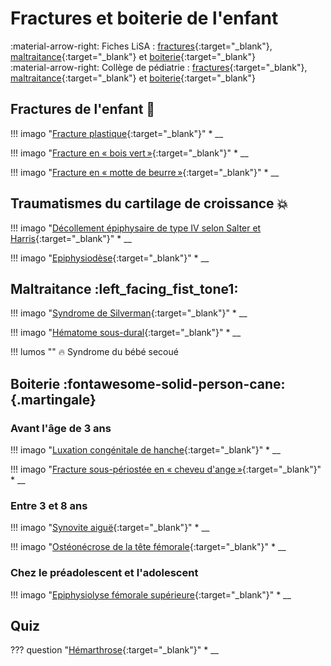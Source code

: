 # Fractures et boiterie de l'enfant

:material-arrow-right: Fiches LiSA : [fractures](https://livret.uness.fr/lisa/Fractures_chez_l%E2%80%99enfant_:_particularit%C3%A9s_%C3%A9pid%C3%A9miologiques,_diagnostiques_et_th%C3%A9rapeutiques){:target="_blank"}, [maltraitance](https://livret.uness.fr/lisa/Maltraitance_et_enfants_en_danger._Protection_maternelle_et_infantile){:target="_blank"} et [boiterie](https://livret.uness.fr/lisa/Boiterie_chez_l%E2%80%99enfant){:target="_blank"}   
:material-arrow-right: Collège de pédiatrie : [fractures](https://www.pedia-univ.fr/deuxieme-cycle/referentiel/urgences-reanimation-chirurgie-orthopedique/traumatismes){:target="_blank"}, [maltraitance](https://www.pedia-univ.fr/deuxieme-cycle/referentiel/enfant-vulnerable-genetique/maltraitance){:target="_blank"} et [boiterie](https://www.pedia-univ.fr/deuxieme-cycle/referentiel/urgences-reanimation-chirurgie-orthopedique/boiteries-infections){:target="_blank"}


## Fractures de l'enfant :bone:

!!! imago "[Fracture plastique](){:target="_blank"}"
    * __

!!! imago "[Fracture en « bois vert »](){:target="_blank"}"
    * __

!!! imago "[Fracture en « motte de beurre »](){:target="_blank"}"
    * __


## Traumatismes du cartilage de croissance :boom:

!!! imago "[Décollement épiphysaire de type IV selon Salter et Harris](){:target="_blank"}"
    * __

!!! imago "[Epiphysiodèse](){:target="_blank"}"
    * __


## Maltraitance :left_facing_fist_tone1:

!!! imago "[Syndrome de Silverman](){:target="_blank"}"
    * __

!!! imago "[Hématome sous-dural](){:target="_blank"}"
    * __

!!! lumos ""
    :fire: Syndrome du bébé secoué


## Boiterie :fontawesome-solid-person-cane:{.martingale}

### Avant l'âge de 3 ans

!!! imago "[Luxation congénitale de hanche](){:target="_blank"}"
    * __

!!! imago "[Fracture sous-périostée en « cheveu d'ange »](){:target="_blank"}"
    * __

### Entre 3 et 8 ans

!!! imago "[Synovite aiguë](){:target="_blank"}"
    * __

!!! imago "[Ostéonécrose de la tête fémorale](){:target="_blank"}"
    * __

### Chez le préadolescent et l'adolescent

!!! imago "[Epiphysiolyse fémorale supérieure](){:target="_blank"}"
    * __


## Quiz

??? question "[Hémarthrose](){:target="_blank"}"
    * __